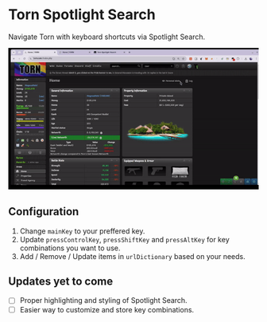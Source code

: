 # Torn Spotlight Search

Navigate Torn with keyboard shortcuts via Spotlight Search.

![torn-spotlight-search](promo_short.gif)

## Configuration

1. Change `mainKey` to your preffered key.
2. Update `pressControlKey`, `pressShiftKey` and `pressAltKey` for key combinations you want to use.
3. Add / Remove / Update items in `urlDictionary` based on your needs.

## Updates yet to come

- [ ] Proper highlighting and styling of Spotlight Search.
- [ ] Easier way to customize and store key combinations.

